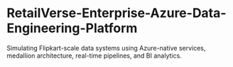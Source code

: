 # RetailVerse-Enterprise-Azure-Data-Engineering-Platform
Simulating Flipkart-scale data systems using Azure-native services, medallion architecture, real-time pipelines, and BI analytics.

